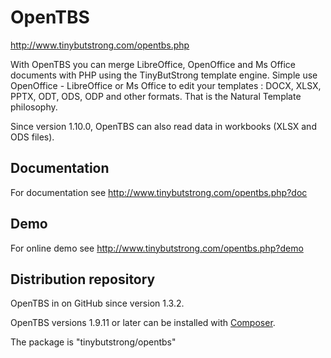 # OpenTBS

http://www.tinybutstrong.com/opentbs.php

With OpenTBS you can merge LibreOffice, OpenOffice and Ms Office documents with PHP using the TinyButStrong template engine.
Simple use OpenOffice - LibreOffice or Ms Office to edit your templates : DOCX, XLSX, PPTX, ODT, ODS, ODP and other formats.
That is the Natural Template philosophy.

Since version 1.10.0, OpenTBS can also read data in workbooks (XLSX and ODS files).

## Documentation

For documentation see
http://www.tinybutstrong.com/opentbs.php?doc

## Demo

For online demo see
http://www.tinybutstrong.com/opentbs.php?demo

## Distribution repository

OpenTBS in on GitHub since version 1.3.2.

OpenTBS versions 1.9.11 or later can be installed with [Composer](http://getcomposer.org/download/).

The package is "tinybutstrong/opentbs"
